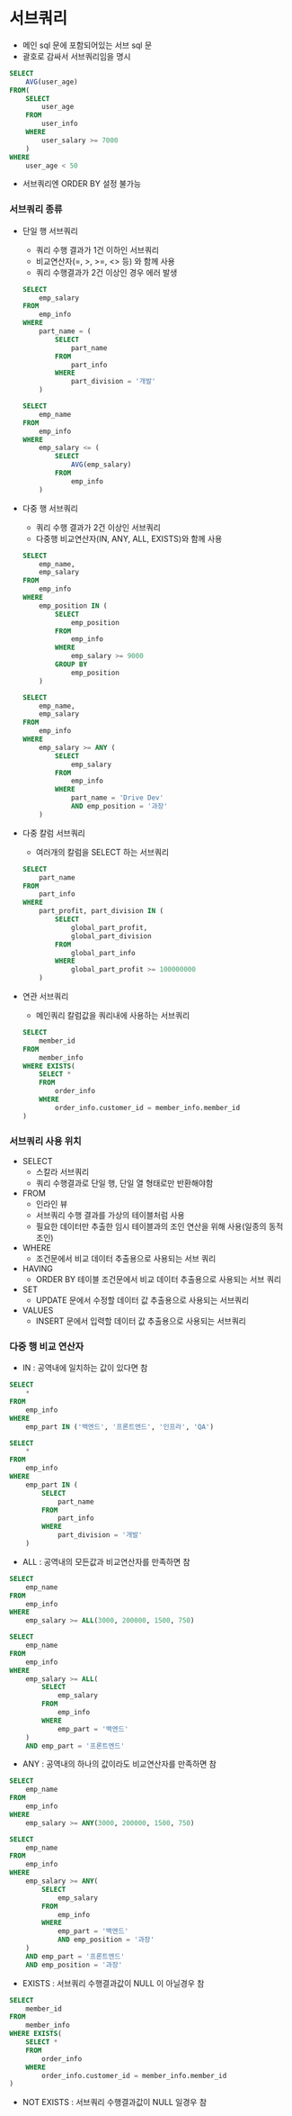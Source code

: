 # 서브쿼리
* 메인 sql 문에 포함되어있는 서브 sql 문
* 괄호로 감싸서 서브쿼리임을 명시
```sql
SELECT 
	AVG(user_age)
FROM(
	SELECT
		user_age
	FROM
		user_info
	WHERE
		user_salary >= 7000
	)
WHERE
	user_age < 50
```
* 서브쿼리엔 ORDER BY 설정 불가능

### 서브쿼리 종류
* 단일 행 서브쿼리
	* 쿼리 수행 결과가 1건 이하인 서브쿼리
	* 비교연산자(=, >, >=, <> 등) 와 함께 사용
	* 쿼리 수행결과가 2건 이상인 경우 에러 발생
	```sql
	SELECT
		emp_salary
	FROM
		emp_info
	WHERE
		part_name = (
			SELECT
				part_name
			FROM
				part_info
			WHERE
				part_division = '개발'
		)
	```
	```sql
	SELECT
		emp_name
	FROM
		emp_info
	WHERE
		emp_salary <= (
			SELECT
				AVG(emp_salary)
			FROM
				emp_info
		)
	```

* 다중 행 서브쿼리
	* 쿼리 수행 결과가 2건 이상인 서브쿼리
	* 다중행 비교연산자(IN, ANY, ALL, EXISTS)와 함께 사용
	```sql
	SELECT
		emp_name,
		emp_salary
	FROM
		emp_info
	WHERE
		emp_position IN (
			SELECT
				emp_position
			FROM
				emp_info
			WHERE
				emp_salary >= 9000
			GROUP BY
				emp_position		
		)
	```
	```sql
	SELECT
    	emp_name,
   		emp_salary
    FROM
    	emp_info
    WHERE
    	emp_salary >= ANY (
    		SELECT
    			emp_salary
    		FROM
    			emp_info
    		WHERE
   				part_name = 'Drive Dev'
    			AND emp_position = '과장'
    	)
	```
	
* 다중 칼럼 서브쿼리
	* 여러개의 칼럼을 SELECT 하는 서브쿼리 
	```sql
	SELECT
		part_name
	FROM
		part_info
	WHERE
		part_profit, part_division IN (
			SELECT
				global_part_profit,
				global_part_division
			FROM
				global_part_info
			WHERE
				global_part_profit >= 100000000
		)
	```

* 연관 서브쿼리
	* 메인쿼리 칼럼값을 쿼리내에 사용하는 서브쿼리
	```sql
	SELECT
		member_id
	FROM
		member_info
	WHERE EXISTS(
		SELECT *
		FROM
			order_info
		WHERE
			order_info.customer_id = member_info.member_id		
	)
	```

### 서브쿼리 사용 위치
* SELECT
	* 스칼라 서브쿼리
	* 쿼리 수행결과로 단일 행, 단일 열 형태로만 반환해야함
* FROM
	* 인라인 뷰
	* 서브쿼리 수행 결과를 가상의 테이블처럼 사용
	* 필요한 데이터만 추출한 임시 테이블과의 조인 연산을 위해 사용(일종의 동적 조인)
* WHERE
	* 조건문에서 비교 데이터 추출용으로 사용되는 서브 쿼리
* HAVING
	* ORDER BY 테이블 조건문에서 비교 데이터 추출용으로 사용되는 서브 쿼리
* SET
	* UPDATE 문에서 수정할 데이터 값 추출용으로 사용되는 서브쿼리
* VALUES
	* INSERT 문에서 입력할 데이터 값 추출용으로 사용되는 서브쿼리

### 다중 행 비교 연산자
* IN : 공역내에 일치하는 값이 있다면 참
```sql
SELECT
	*
FROM
	emp_info
WHERE
	emp_part IN ('백엔드', '프론트엔드', '인프라', 'QA')
```
```sql
SELECT
	*
FROM
	emp_info
WHERE
	emp_part IN (
		SELECT
			part_name
		FROM
			part_info
		WHERE
			part_division = '개발'	
	)
```
* ALL : 공역내의 모든값과 비교연산자를 만족하면 참
```sql
SELECT
	emp_name
FROM
	emp_info
WHERE
	emp_salary >= ALL(3000, 200000, 1500, 750)
```
```sql
SELECT
	emp_name
FROM
	emp_info
WHERE
	emp_salary >= ALL(
		SELECT
			emp_salary
		FROM
			emp_info
		WHERE
			emp_part = '백엔드'	
	)
	AND emp_part = '프론트엔드'
```
* ANY : 공역내의 하나의 값이라도 비교연산자를 만족하면 참
```sql
SELECT
	emp_name
FROM
	emp_info
WHERE
	emp_salary >= ANY(3000, 200000, 1500, 750)
```
```sql
SELECT
	emp_name
FROM
	emp_info
WHERE
	emp_salary >= ANY(
		SELECT
			emp_salary
		FROM
			emp_info
		WHERE
			emp_part = '백엔드'
			AND emp_position = '과장'	
	)
	AND emp_part = '프론트엔드'
	AND emp_position = '과장'
```
* EXISTS : 서브쿼리 수행결과값이 NULL 이 아닐경우 참
```sql
SELECT
	member_id
FROM
	member_info
WHERE EXISTS(
	SELECT *
	FROM
		order_info
	WHERE
		order_info.customer_id = member_info.member_id		
)
```
* NOT EXISTS : 서브쿼리 수행결과값이 NULL 일경우 참